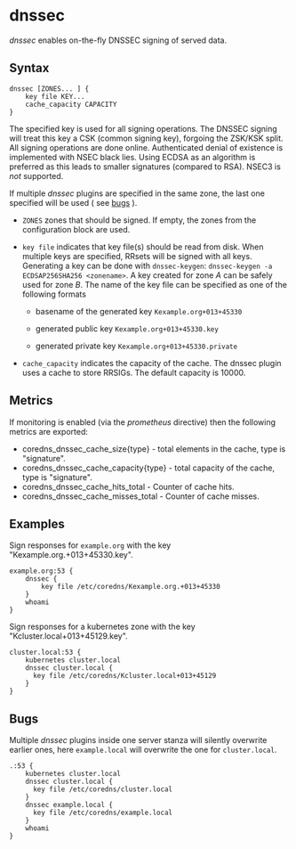 # dnssec

*dnssec* enables on-the-fly DNSSEC signing of served data.

## Syntax

~~~
dnssec [ZONES... ] {
    key file KEY...
    cache_capacity CAPACITY
}
~~~

The specified key is used for all signing operations. The DNSSEC signing will treat this key a
CSK (common signing key), forgoing the ZSK/KSK split. All signing operations are done online.
Authenticated denial of existence is implemented with NSEC black lies. Using ECDSA as an algorithm
is preferred as this leads to smaller signatures (compared to RSA). NSEC3 is *not* supported.

If multiple *dnssec* plugins are specified in the same zone, the last one specified will be
used ( see [bugs](#bugs) ).

* `ZONES` zones that should be signed. If empty, the zones from the configuration block
    are used.

* `key file` indicates that key file(s) should be read from disk. When multiple keys are specified, RRsets
  will be signed with all keys. Generating a key can be done with `dnssec-keygen`: `dnssec-keygen -a
  ECDSAP256SHA256 <zonename>`. A key created for zone *A* can be safely used for zone *B*. The name of the
  key file can be specified as one of the following formats

    * basename of the generated key `Kexample.org+013+45330`

    * generated public key `Kexample.org+013+45330.key`

    * generated private key `Kexample.org+013+45330.private`

* `cache_capacity` indicates the capacity of the cache. The dnssec plugin uses a cache to store
  RRSIGs. The default capacity is 10000.

## Metrics

If monitoring is enabled (via the *prometheus* directive) then the following metrics are exported:

* coredns_dnssec_cache_size{type} - total elements in the cache, type is "signature".
* coredns_dnssec_cache_capacity{type} - total capacity of the cache, type is "signature".
* coredns_dnssec_cache_hits_total - Counter of cache hits.
* coredns_dnssec_cache_misses_total - Counter of cache misses.

## Examples

Sign responses for `example.org` with the key "Kexample.org.+013+45330.key".

~~~
example.org:53 {
    dnssec {
        key file /etc/coredns/Kexample.org.+013+45330
    }
    whoami
}
~~~

Sign responses for a kubernetes zone with the key "Kcluster.local+013+45129.key".

~~~
cluster.local:53 {
    kubernetes cluster.local
    dnssec cluster.local {
      key file /etc/coredns/Kcluster.local+013+45129
    }
}
~~~

## Bugs

Multiple *dnssec* plugins inside one server stanza will silently overwrite earlier ones, here
`example.local` will overwrite the one for `cluster.local`.

~~~
.:53 {
    kubernetes cluster.local
    dnssec cluster.local {
      key file /etc/coredns/cluster.local
    }
    dnssec example.local {
      key file /etc/coredns/example.local
    }
    whoami
}
~~~
